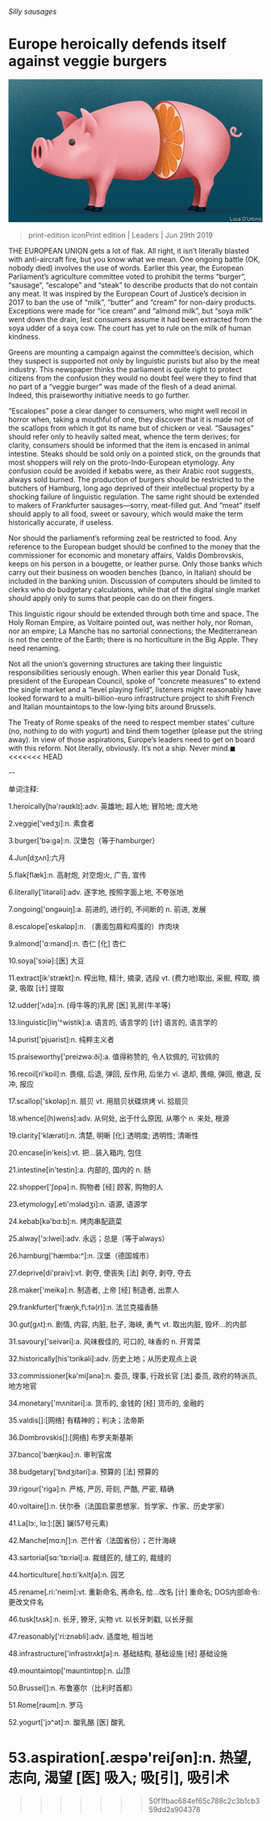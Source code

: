 ###### Silly sausages

# Europe heroically defends itself against veggie burgers 

![image](images/20190629_LDD003_0.jpg) 

> print-edition iconPrint edition | Leaders | Jun 29th 2019 

THE EUROPEAN UNION gets a lot of flak. All right, it isn’t literally blasted with anti-aircraft fire, but you know what we mean. One ongoing battle (OK, nobody died) involves the use of words. Earlier this year, the European Parliament’s agriculture committee voted to prohibit the terms “burger”, “sausage”, “escalope” and “steak” to describe products that do not contain any meat. It was inspired by the European Court of Justice’s decision in 2017 to ban the use of “milk”, “butter” and “cream” for non-dairy products. Exceptions were made for “ice cream” and “almond milk”, but “soya milk” went down the drain, lest consumers assume it had been extracted from the soya udder of a soya cow. The court has yet to rule on the milk of human kindness. 

Greens are mounting a campaign against the committee’s decision, which they suspect is supported not only by linguistic purists but also by the meat industry. This newspaper thinks the parliament is quite right to protect citizens from the confusion they would no doubt feel were they to find that no part of a “veggie burger” was made of the flesh of a dead animal. Indeed, this praiseworthy initiative needs to go further. 

“Escalopes” pose a clear danger to consumers, who might well recoil in horror when, taking a mouthful of one, they discover that it is made not of the scallops from which it got its name but of chicken or veal. “Sausages” should refer only to heavily salted meat, whence the term derives; for clarity, consumers should be informed that the item is encased in animal intestine. Steaks should be sold only on a pointed stick, on the grounds that most shoppers will rely on the proto-Indo-European etymology. Any confusion could be avoided if kebabs were, as their Arabic root suggests, always sold burned. The production of burgers should be restricted to the butchers of Hamburg, long ago deprived of their intellectual property by a shocking failure of linguistic regulation. The same right should be extended to makers of Frankfurter sausages—sorry, meat-filled gut. And “meat” itself should apply to all food, sweet or savoury, which would make the term historically accurate, if useless. 

Nor should the parliament’s reforming zeal be restricted to food. Any reference to the European budget should be confined to the money that the commissioner for economic and monetary affairs, Valdis Dombrovskis, keeps on his person in a bougette, or leather purse. Only those banks which carry out their business on wooden benches (banco, in Italian) should be included in the banking union. Discussion of computers should be limited to clerks who do budgetary calculations, while that of the digital single market should apply only to sums that people can do on their fingers. 

This linguistic rigour should be extended through both time and space. The Holy Roman Empire, as Voltaire pointed out, was neither holy, nor Roman, nor an empire; La Manche has no sartorial connections; the Mediterranean is not the centre of the Earth; there is no horticulture in the Big Apple. They need renaming. 

Not all the union’s governing structures are taking their linguistic responsibilities seriously enough. When earlier this year Donald Tusk, president of the European Council, spoke of “concrete measures” to extend the single market and a “level playing field”, listeners might reasonably have looked forward to a multi-billion-euro infrastructure project to shift French and Italian mountaintops to the low-lying bits around Brussels. 

The Treaty of Rome speaks of the need to respect member states’ culture (no, nothing to do with yogurt) and bind them together (please put the string away). In view of those aspirations, Europe’s leaders need to get on board with this reform. Not literally, obviously. It’s not a ship. Never mind.◼ 
<<<<<<< HEAD

-- 

 单词注释:

1.heroically[hə'rəʊɪklɪ]:adv. 英雄地; 超人地; 冒险地; 庞大地 

2.veggie['vedʒi]:n. 素食者 

3.burger['bә:ɡә]:n. 汉堡包（等于hamburger） 

4.Jun[dʒʌn]:六月 

5.flak[flæk]:n. 高射炮, 对空炮火, 广告, 宣传 

6.literally['litәrәli]:adv. 逐字地, 按照字面上地, 不夸张地 

7.ongoing['ɒngәuiŋ]:a. 前进的, 进行的, 不间断的 n. 前进, 发展 

8.escalope[ˈeskəlɒp]:n. （裹面包屑和鸡蛋的）炸肉块 

9.almond['ɑ:mәnd]:n. 杏仁 [化] 杏仁 

10.soya['sɔiә]:[医] 大豆 

11.extract[ik'strækt]:n. 榨出物, 精汁, 摘录, 选段 vt. (费力地)取出, 采掘, 榨取, 摘录, 吸取 [计] 提取 

12.udder['ʌdә]:n. (母牛等的)乳房 [医] 乳房(牛羊等) 

13.linguistic[liŋ'^wistik]:a. 语言的, 语言学的 [计] 语言的, 语言学的 

14.purist['pjuәrist]:n. 纯粹主义者 

15.praiseworthy['preizwә:ði]:a. 值得称赞的, 令人钦佩的, 可钦佩的 

16.recoil[ri'kɒil]:n. 畏缩, 后退, 弹回, 反作用, 后坐力 vi. 退却, 畏缩, 弹回, 撤退, 反冲, 报应 

17.scallop['skɒlәp]:n. 扇贝 vt. 用扇贝状碟烘烤 vi. 拾扇贝 

18.whence[(h)wens]:adv. 从何处, 出于什么原因, 从哪个 n. 来处, 根源 

19.clarity['klærәti]:n. 清楚, 明晰 [化] 透明度; 透明性; 清晰性 

20.encase[in'keis]:vt. 把...装入箱内, 包住 

21.intestine[in'testin]:a. 内部的, 国内的 n. 肠 

22.shopper['ʃɒpә]:n. 购物者 [经] 顾客, 购物的人 

23.etymology[.eti'mɔlәdʒi]:n. 语源, 语源学 

24.kebab[kә'bɑ:b]:n. 烤肉串配蔬菜 

25.alway['ɔ:lwei]:adv. 永远；总是（等于always） 

26.hamburg['hæmbә:^]:n. 汉堡（德国城市） 

27.deprive[di'praiv]:vt. 剥夺, 使丧失 [法] 剥夺, 剥夺, 夺去 

28.maker['meikә]:n. 制造者, 上帝 [经] 制造者, 出票人 

29.frankfurter['fræŋk,f\\:tә(r)]:n. 法兰克福香肠 

30.gut[gʌt]:n. 剧情, 内容, 内脏, 肚子, 海峡, 勇气 vt. 取出内脏, 毁坏...的内部 

31.savoury['seivәri]:a. 风味极佳的, 可口的, 味香的 n. 开胃菜 

32.historically[his'tɔrikәli]:adv. 历史上地；从历史观点上说 

33.commissioner[kә'miʃәnә]:n. 委员, 理事, 行政长官 [法] 委员, 政府的特派员, 地方地官 

34.monetary['mʌnitәri]:a. 货币的, 金钱的 [经] 货币的, 金融的 

35.valdis[]:[网络] 有精神的；判决；法帝斯 

36.Dombrovskis[]:[网络] 布罗夫斯基斯 

37.banco['bæŋkәu]:n. 审判官席 

38.budgetary['bʌdʒitәri]:a. 预算的 [法] 预算的 

39.rigour['rigә]:n. 严格, 严厉, 苛刻, 严酷, 严密, 精确 

40.voltaire[]:n. 伏尔泰（法国启蒙思想家、哲学家、作家、历史学家） 

41.La[lɔ:, lɑ:]:[医] 镧(57号元素) 

42.Manche[mɑ:nʃ]:n. 芒什省（法国省份）；芒什海峡 

43.sartorial[sɑ:'tɒ:riәl]:a. 裁缝匠的, 缝工的, 裁缝的 

44.horticulture[.hɒ:ti'kʌltʃә]:n. 园艺 

45.rename[.ri:'neim]:vt. 重新命名, 再命名, 给...改名 [计] 重命名; DOS内部命令:更改文件名 

46.tusk[tʌsk]:n. 长牙, 獠牙, 尖物 vt. 以长牙刺戳, 以长牙掘 

47.reasonably['ri:znәbli]:adv. 适度地, 相当地 

48.infrastructure['infrәstrʌktʃә]:n. 基础结构, 基础设施 [经] 基础设施 

49.mountaintop['mauntintɒp]:n. 山顶 

50.Brussel[]:n. 布鲁塞尔（比利时首都） 

51.Rome[rәum]:n. 罗马 

52.yogurt['jɔ^әt]:n. 酸乳酪 [医] 酸乳 

53.aspiration[.æspә'reiʃәn]:n. 热望, 志向, 渴望 [医] 吸入; 吸[引], 吸引术 
=======
>>>>>>> 50f1fbac684ef65c788c2c3b1cb359dd2a904378

